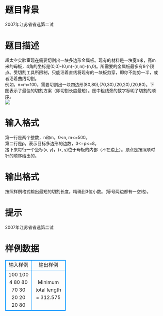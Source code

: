 # 

 
 # 题目背景 
2007年江苏省省选第二试 

 
 # 题目描述 
超太空实验室现在需要切割出一块多边形金属板。现有的材料是一块宽n米，高m米的母板，4角的坐标是(0,0)-(0,m)-(n,m)-(n,0)。所需要的金属板最多有8个顶点。受切割工具所限制，只能沿着直线将现有的一块板剪穿，即你不能剪一半，或者沿着曲线切割。<BR>	例如，n=m=100，需要切割出一块四边形(80,80),(70,30),(20,20),(20,80)。下图表示了最佳的切割方案（即切割长度最短）。图中粗线旁的数字标明了切割的顺序。<BR><img src="/source/joyoi/tyvj-1798/img/aHR0cDovL3d3dy5qb3lvaS5jbi9wcm9ibGVtL3R5dmotMTc5OC9Qcm9ibGVtSW1nLzE3OTguYm1w.bmp" border=0 align=middle> 

 
 # 输入格式 
第一行是两个整数，n和m，0&lt;n,&nbsp;m&lt;=500。<BR>	第二行是p，表示目标多边形的边数，3&lt;=p&lt;=8。<BR>	接下来每行一个坐标(x,&nbsp;y)，(x,&nbsp;y)位于母板的内部（不在边上）。顶点是按照顺时针的顺序给出的。<BR> 

 
 # 输出格式 
按照样例格式输出最短的切割长度，精确到3位小数。(等号两边都有一空格)。 

 
 # 提示 
2007年江苏省省选第二试 
# 样例数据
<style>
        table,table tr th, table tr td { border:1px solid #0094ff; }
        table { width: 200px; min-height: 25px; line-height: 25px; text-align: center; border-collapse: collapse;}   
    </style>
<table>
	<tr>
		<td>输入样例</td>
		<td>输出样例</td>
	</tr>
<tr><td>100 100
4
80 80
70 30
20 20
20 80
</td><td>Minimum total length  =  312.575</td></tr></table>
